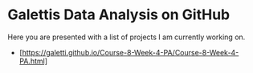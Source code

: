 # Galettis Data Analysis on GitHub

Here you are presented with a list of projects I am currently working on.

* [https://galetti.github.io/Course-8-Week-4-PA/Course-8-Week-4-PA.html]
